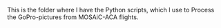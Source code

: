 This is the folder where I have the Python scripts, which I use to Process the GoPro-pictures from MOSAiC-ACA flights.
